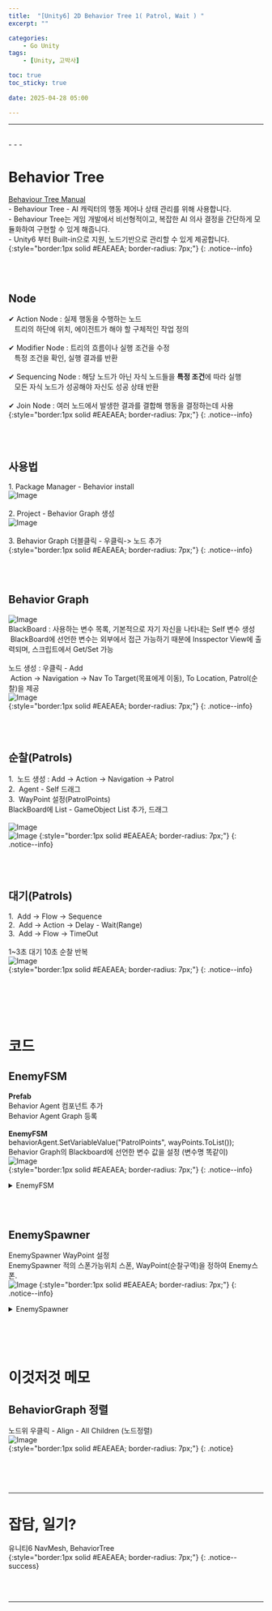 ```yaml
---
title:  "[Unity6] 2D Behavior Tree 1( Patrol, Wait ) "
excerpt: ""

categories:
    - Go Unity
tags:
    - [Unity, 고박사]

toc: true
toc_sticky: true
 
date: 2025-04-28 05:00

---
```

- - -


<br>
- - - 

# Behavior Tree
[Behaviour Tree Manual](https://docs.unity3d.com/Packages/com.unity.behavior@1.0/manual/index.html)  
-&nbsp;Behaviour Tree - AI 캐릭터의 행동 제어나 상태 관리를 위해 사용합니다.  
-&nbsp;Behaviour Tree는 게임 개발에서 비선형적이고, 복잡한 AI 의사 결정을 간단하게 모듈화하여 구현할 수 있게 해줍니다.  
-&nbsp;Unity6 부터 Built-in으로 지원, 노드기반으로 관리할 수 있게 제공합니다.  
{:style="border:1px solid #EAEAEA; border-radius: 7px;"}
{: .notice--info}  

<br><br>

## Node
✔ Action Node : 실제 행동을 수행하는 노드  
&nbsp;&nbsp; 트리의 하단에 위치, 에이전트가 해야 할 구체적인 작업 정의  
&nbsp;  
✔ Modifier Node : 트리의 흐름이나 실행 조건을 수정  
&nbsp;&nbsp; 특정 조건을 확인, 실행 결과를 반환  
&nbsp;  
✔ Sequencing Node : 해당 노드가 아닌 자식 노드들을 **특정 조건**에 따라 실행  
&nbsp;&nbsp; 모든 자식 노드가 성공해야 자신도 성공 상태 반환  
&nbsp;  
✔ Join Node : 여러 노드에서 발생한 결과를 결합해 행동을 결정하는데 사용  
{:style="border:1px solid #EAEAEA; border-radius: 7px;"}
{: .notice--info}  

<br><br>

## 사용법
1.&nbsp;Package Manager - Behavior install  
![Image](https://github.com/levell1/levell1.github.io/blob/main/Image/Unity6_AiNav/Behavior1.png?raw=true)  
&nbsp;  
2.&nbsp;Project - Behavior Graph 생성  
![Image](https://github.com/levell1/levell1.github.io/blob/main/Image/Unity6_AiNav/Behavior2.png?raw=true)  
&nbsp;  
3.&nbsp;Behavior Graph 더블클릭 - 우클릭-> 노드 추가    
{:style="border:1px solid #EAEAEA; border-radius: 7px;"}
{: .notice--info}  

<br><br>

## Behavior Graph
![Image](https://github.com/levell1/levell1.github.io/blob/main/Image/Unity6_AiNav/Behavior3.png?raw=true)  
BlackBoard : 사용하는 변수 목록, 기본적으로 자기 자신을 나타내는 Self 변수 생성  
&nbsp;BlackBoard에 선언한 변수는 외부에서 접근 가능하기 때분에 Insspector View에 출력되며, 스크립트에서 Get/Set 가능  
&nbsp;  
노드 생성 : 우클릭 - Add  
&nbsp;Action -> Navigation -> Nav To Target(목표에게 이동), To Location, Patrol(순찰)을 제공  
![Image](https://github.com/levell1/levell1.github.io/blob/main/Image/Unity6_AiNav/Behavior4.png?raw=true)  
{:style="border:1px solid #EAEAEA; border-radius: 7px;"}
{: .notice--info}  

<br><br>

## 순찰(Patrols)
1.&nbsp; 노드 생성 : Add -> Action -> Navigation -> Patrol  
2.&nbsp; Agent - Self 드래그  
3.&nbsp; WayPoint 설정(PatrolPoints)  
BlackBoard에 List - GameObject List 추가, 드래그  
&nbsp;  
![Image](https://github.com/levell1/levell1.github.io/blob/main/Image/Unity6_AiNav/Behavior5.png?raw=true)  
![Image](https://github.com/levell1/levell1.github.io/blob/main/Image/Unity6_AiNav/Behavior5_2.png?raw=true)
{:style="border:1px solid #EAEAEA; border-radius: 7px;"}
{: .notice--info}  

<br><br>

## 대기(Patrols)
1.&nbsp; Add -> Flow -> Sequence  
2.&nbsp; Add -> Action -> Delay - Wait(Range)  
3.&nbsp; Add -> Flow -> TimeOut   
&nbsp;  
1~3초 대기 10초 순찰 반복  
![Image](https://github.com/levell1/levell1.github.io/blob/main/Image/Unity6_AiNav/Behavior6.png?raw=true)  
{:style="border:1px solid #EAEAEA; border-radius: 7px;"}
{: .notice--info}  


<br><br><br><br>

# 코드

## EnemyFSM
**Prefab**  
Behavior Agent 컴포넌트 추가  
Behavior Agent Graph 등록  
&nbsp;  
**EnemyFSM**  
behaviorAgent.SetVariableValue("PatrolPoints", wayPoints.ToList());  
Behavior Graph의 Blackboard에 선언한 변수 값을 설정 (변수명 똑같이)  
![Image](https://github.com/levell1/levell1.github.io/blob/main/Image/Unity6_AiNav/Behavior7.png?raw=true)  
{:style="border:1px solid #EAEAEA; border-radius: 7px;"}
{: .notice--info} 

<details>
<summary>EnemyFSM</summary>
<div class="notice--primary" markdown="1"> 

```c# 
using System.Linq;
using UnityEngine;
using UnityEngine.AI;
using Unity.Behavior;

public class EnemyFSM : MonoBehaviour
{
	private	Transform			target;
	private	NavMeshAgent		navMeshAgent;
	private	BehaviorGraphAgent	behaviorAgent;

	public void Setup(Transform target, GameObject[] wayPoints)
	{
		this.target = target;

		navMeshAgent	= GetComponent<NavMeshAgent>();
		behaviorAgent	= GetComponent<BehaviorGraphAgent>();
		navMeshAgent.updateRotation = false;
		navMeshAgent.updateUpAxis = false;

		behaviorAgent.SetVariableValue("PatrolPoints", wayPoints.ToList());
	}
}
```
</div>
</details>

<br><br>

## EnemySpawner
EnemySpawner WayPoint 설정  
EnemySpawner 적의 스폰가능위치 스폰, WayPoint(순찰구역)을 정하여 Enemy스폰.  
![Image](https://github.com/levell1/levell1.github.io/blob/main/Image/Unity6_AiNav/Behavior8.png?raw=true)
{:style="border:1px solid #EAEAEA; border-radius: 7px;"}
{: .notice--info} 

<details>
<summary>EnemySpawner</summary>
<div class="notice--primary" markdown="1"> 

```c# 
using System.Collections.Generic;
using UnityEngine;
using UnityEngine.Tilemaps;

public class EnemySpawner : MonoBehaviour
{
	[SerializeField]
	private	Tilemap			tilemap;
	[SerializeField]
	private	GameObject		enemyPrefab;
	[SerializeField]
	private	Transform		target;
	[SerializeField]
	private	int				enemyCount = 10;

	private	Vector3			offset = new Vector3(0.5f, 0.5f, 0);
	private	List<Vector3>	possibleTiles = new List<Vector3>();

	[System.Serializable]
	private struct WayPointData
	{
		public GameObject[] wayPoints;
	}
	[SerializeField]
	private	WayPointData[]	wayPointData;

	private void Awake()
	{
		// Tilemap의 Bounds 재설정 (맵을 수정했을 때 Bounds가 변경되지 않는 문제 해결)
		tilemap.CompressBounds();
		// 타일맵의 모든 타일을 대상으로 적 배치가 가능한 타일 계산
		CalculatePossibleTiles();

		// 임의의 타일에 enemyCount 숫자만큼 적 생성
		for ( int i = 0; i < enemyCount; ++ i )
		{
			int index	 = Random.Range(0, possibleTiles.Count);
			int wayIndex = Random.Range(0, wayPointData.Length);
			GameObject clone = Instantiate(enemyPrefab, possibleTiles[index], Quaternion.identity, transform);
			clone.GetComponent<EnemyFSM>().Setup(target, wayPointData[wayIndex].wayPoints);
		}
	}

	private void CalculatePossibleTiles()
	{
		BoundsInt	bounds	 = tilemap.cellBounds;
		// 타일맵 내부 모든 타일의 정보를 불러와 allTiles 배열에 저장
		TileBase[]	allTiles = tilemap.GetTilesBlock(bounds);

		// 외곽 라인을 제외한 모든 타일 검사
		for ( int y = 1; y < bounds.size.y-1; ++ y )
		{
			for ( int x = 1; x < bounds.size.x-1; ++ x )
			{
				// [y * bounds.size.x + x]번째 방의 타일 정보를 불러옴
				TileBase tile = allTiles[y * bounds.size.x + x];
				// 해당 타일이 비어있지 않으면 적 배치 가능 타일로 판단
				if ( tile != null )
				{
					Vector3Int	localPosition	= bounds.position + new Vector3Int(x, y);
					Vector3		position		= tilemap.CellToWorld(localPosition) + offset;
					position.z = 0;
					possibleTiles.Add(position);
				}
			}
		}
	}
}
```
</div>
</details>

<br><br><br>

# 이것저것 메모

## BehaviorGraph 정렬  
노드위 우클릭 - Align - All Children (노드정렬)  
![Image](https://github.com/levell1/levell1.github.io/blob/main/Image/Unity6_AiNav/Behavior9.png?raw=true)  
{:style="border:1px solid #EAEAEA; border-radius: 7px;"}
{: .notice} 


<br><br><br>
- - - 

# 잡담, 일기?
유니티6 NavMesh, BehaviorTree  
{:style="border:1px solid #EAEAEA; border-radius: 7px;"}
{: .notice--success}  


<br><br>
- - -